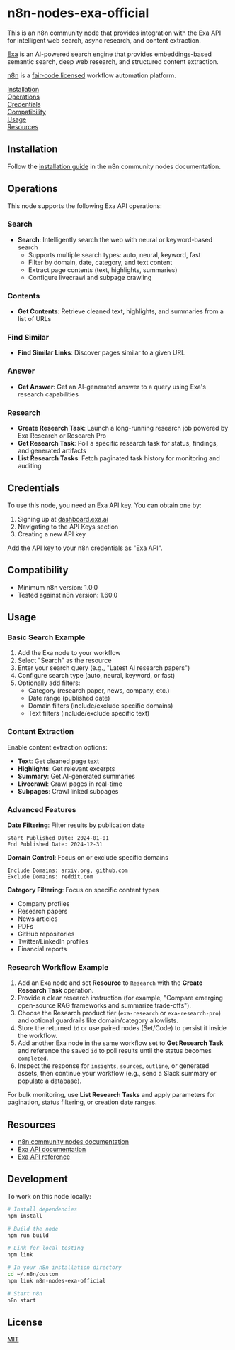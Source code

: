 # n8n-nodes-exa-official

This is an n8n community node that provides integration with the Exa API for intelligent web search, async research, and content extraction.

[Exa](https://exa.ai) is an AI-powered search engine that provides embeddings-based semantic search, deep web research, and structured content extraction.

[n8n](https://n8n.io/) is a [fair-code licensed](https://docs.n8n.io/reference/license/) workflow automation platform.

[Installation](#installation)  
[Operations](#operations)  
[Credentials](#credentials)  
[Compatibility](#compatibility)  
[Usage](#usage)  
[Resources](#resources)  

## Installation

Follow the [installation guide](https://docs.n8n.io/integrations/community-nodes/installation/) in the n8n community nodes documentation.

## Operations

This node supports the following Exa API operations:

### Search
- **Search**: Intelligently search the web with neural or keyword-based search
  - Supports multiple search types: auto, neural, keyword, fast
  - Filter by domain, date, category, and text content
  - Extract page contents (text, highlights, summaries)
  - Configure livecrawl and subpage crawling

### Contents
- **Get Contents**: Retrieve cleaned text, highlights, and summaries from a list of URLs

### Find Similar
- **Find Similar Links**: Discover pages similar to a given URL

### Answer
- **Get Answer**: Get an AI-generated answer to a query using Exa's research capabilities

### Research
- **Create Research Task**: Launch a long-running research job powered by Exa Research or Research Pro
- **Get Research Task**: Poll a specific research task for status, findings, and generated artifacts
- **List Research Tasks**: Fetch paginated task history for monitoring and auditing

## Credentials

To use this node, you need an Exa API key. You can obtain one by:

1. Signing up at [dashboard.exa.ai](https://dashboard.exa.ai)
2. Navigating to the API Keys section
3. Creating a new API key

Add the API key to your n8n credentials as "Exa API".

## Compatibility

- Minimum n8n version: 1.0.0
- Tested against n8n version: 1.60.0

## Usage

### Basic Search Example

1. Add the Exa node to your workflow
2. Select "Search" as the resource
3. Enter your search query (e.g., "Latest AI research papers")
4. Configure search type (auto, neural, keyword, or fast)
5. Optionally add filters:
   - Category (research paper, news, company, etc.)
   - Date range (published date)
   - Domain filters (include/exclude specific domains)
   - Text filters (include/exclude specific text)

### Content Extraction

Enable content extraction options:
- **Text**: Get cleaned page text
- **Highlights**: Get relevant excerpts
- **Summary**: Get AI-generated summaries
- **Livecrawl**: Crawl pages in real-time
- **Subpages**: Crawl linked subpages

### Advanced Features

**Date Filtering**: Filter results by publication date
```
Start Published Date: 2024-01-01
End Published Date: 2024-12-31
```

**Domain Control**: Focus on or exclude specific domains
```
Include Domains: arxiv.org, github.com
Exclude Domains: reddit.com
```

**Category Filtering**: Focus on specific content types
- Company profiles
- Research papers
- News articles
- PDFs
- GitHub repositories
- Twitter/LinkedIn profiles
- Financial reports

### Research Workflow Example

1. Add an Exa node and set **Resource** to `Research` with the **Create Research Task** operation.
2. Provide a clear research instruction (for example, "Compare emerging open-source RAG frameworks and summarize trade-offs").
3. Choose the Research product tier (`exa-research` or `exa-research-pro`) and optional guardrails like domain/category allowlists.
4. Store the returned `id` or use paired nodes (Set/Code) to persist it inside the workflow.
5. Add another Exa node in the same workflow set to **Get Research Task** and reference the saved `id` to poll results until the status becomes `completed`.
6. Inspect the response for `insights`, `sources`, `outline`, or generated assets, then continue your workflow (e.g., send a Slack summary or populate a database).

For bulk monitoring, use **List Research Tasks** and apply parameters for pagination, status filtering, or creation date ranges.

## Resources

* [n8n community nodes documentation](https://docs.n8n.io/integrations/community-nodes/)
* [Exa API documentation](https://docs.exa.ai)
* [Exa API reference](https://docs.exa.ai/reference/search)

## Development

To work on this node locally:

```bash
# Install dependencies
npm install

# Build the node
npm run build

# Link for local testing
npm link

# In your n8n installation directory
cd ~/.n8n/custom
npm link n8n-nodes-exa-official

# Start n8n
n8n start
```

## License

[MIT](https://github.com/exa-labs/n8n-integration/blob/main/LICENSE)
